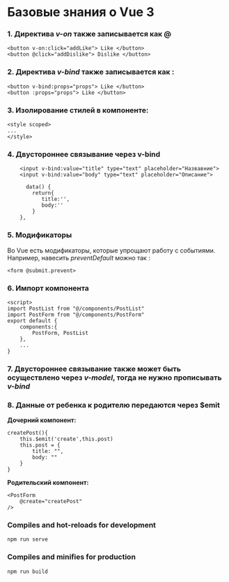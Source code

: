 # Базовые знания о Vue 3

### 1. Директива *v-on* также записывается как @
```
<button v-on:click="addLike"> Like </button>
<button @click="addDislike"> Dislike </button>
```
### 2. Директива *v-bind* также записывается как :
```
<button v-bind:props="props"> Like </button>
<button :props="props"> Like </button>
```
### 3. Изолирование стилей в компоненте:
```
<style scoped>
...
</style>
```
### 4. Двустороннее связывание через v-bind
```
    <input v-bind:value="title" type="text" placeholder="Назвавние">
    <input v-bind:value="body" type="text" placeholder="Описание">

      data() {
        return{
           title:'',
           body:''
        }
    },
```
### 5. Модификаторы
Во Vue есть модификаторы, которые упрощают работу с событиями. Например, навесить *preventDefault* можно так :
```
<form @submit.prevent>
```
### 6. Импорт компонента
```
<script>
import PostList from "@/components/PostList"
import PostForm from "@/components/PostForm"
export default {
	components:{
		PostForm, PostList
	},
    ...
}
```
### 7. Двустороннее связывание также может быть осуществлено через *v-model*, тогда не нужно прописывать *v-bind*

### 8. Данные от ребенка к родителю передаются через $emit

**Дочерний компонент:**
```
createPost(){
    this.$emit('create',this.post)
    this.post = {
        title: "",
        body: ""
    }
}
```
**Родительский компонент:**
```
<PostForm
    @create="createPost"
/>
```
### Compiles and hot-reloads for development
```
npm run serve
```

### Compiles and minifies for production
```
npm run build
```
